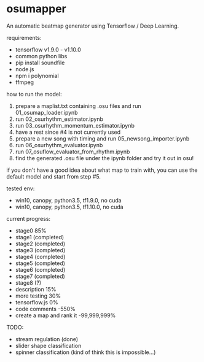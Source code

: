 # osumapper
An automatic beatmap generator using Tensorflow / Deep Learning.

requirements:
- tensorflow v1.9.0 - v1.10.0
- common python libs
- pip install soundfile
- node.js
- npm i polynomial
- ffmpeg

how to run the model:
1. prepare a maplist.txt containing .osu files and run 01_osumap_loader.ipynb
2. run 02_osurhythm_estimator.ipynb
3. run 03_osurhythm_momentum_estimator.ipynb
4. have a rest since #4 is not currently used
5. prepare a new song with timing and run 05_newsong_importer.ipynb
6. run 06_osurhythm_evaluator.ipynb
7. run 07_osuflow_evaluator_from_rhythm.ipynb
8. find the generated .osu file under the ipynb folder and try it out in osu!

if you don't have a good idea about what map to train with, you can use the default model and start from step #5.

tested env:
- win10, canopy, python3.5, tf1.9.0, no cuda
- win10, canopy, python3.5, tf1.10.0, no cuda

current progress:

- stage0 85%
- stage1 (completed)
- stage2 (completed)
- stage3 (completed)
- stage4 (completed)
- stage5 (completed)
- stage6 (completed)
- stage7 (completed)
- stage8 (?)
- description 15%
- more testing 30%
- tensorflow.js 0%
- code comments -550%
- create a map and rank it -99,999,999%

TODO:

- stream regulation (done)
- slider shape classification
- spinner classification (kind of think this is impossible...)
